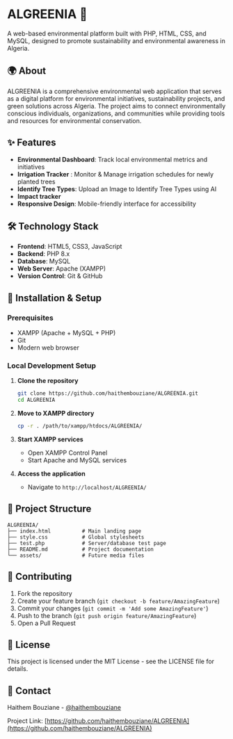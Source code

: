 # ALGREENIA 🌿

A web-based environmental platform built with PHP, HTML, CSS, and MySQL, designed to promote sustainability and environmental awareness in Algeria.

## 🌍 About

ALGREENIA is a comprehensive environmental web application that serves as a digital platform for environmental initiatives, sustainability projects, and green solutions across Algeria. The project aims to connect environmentally conscious individuals, organizations, and communities while providing tools and resources for environmental conservation.

## ✨ Features

- **Environmental Dashboard**: Track local environmental metrics and initiatives
-  **Irrigation Tracker** : Monitor & Manage irrigation schedules for newly planted trees
- **Identify Tree Types**: Upload an Image to Identify Tree Types using AI
- **Impact tracker** 
- **Responsive Design**: Mobile-friendly interface for accessibility

## 🛠️ Technology Stack

- **Frontend**: HTML5, CSS3, JavaScript
- **Backend**: PHP 8.x
- **Database**: MySQL
- **Web Server**: Apache (XAMPP)
- **Version Control**: Git & GitHub

## 🚀 Installation & Setup

### Prerequisites
- XAMPP (Apache + MySQL + PHP)
- Git
- Modern web browser

### Local Development Setup

1. **Clone the repository**
   ```bash
   git clone https://github.com/haithembouziane/ALGREENIA.git
   cd ALGREENIA
   ```

2. **Move to XAMPP directory**
   ```bash
   cp -r . /path/to/xampp/htdocs/ALGREENIA/
   ```

3. **Start XAMPP services**
   - Open XAMPP Control Panel
   - Start Apache and MySQL services

4. **Access the application**
   - Navigate to `http://localhost/ALGREENIA/`

## 📁 Project Structure

```
ALGREENIA/
├── index.html          # Main landing page
├── style.css           # Global stylesheets
├── test.php            # Server/database test page
├── README.md           # Project documentation
└── assets/             # Future media files
```

## 🌱 Contributing

1. Fork the repository
2. Create your feature branch (`git checkout -b feature/AmazingFeature`)
3. Commit your changes (`git commit -m 'Add some AmazingFeature'`)
4. Push to the branch (`git push origin feature/AmazingFeature`)
5. Open a Pull Request

## 📄 License

This project is licensed under the MIT License - see the LICENSE file for details.

## 🤝 Contact

Haithem Bouziane - [@haithembouziane](https://github.com/haithembouziane)

Project Link: [https://github.com/haithembouziane/ALGREENIA](https://github.com/haithembouziane/ALGREENIA)
